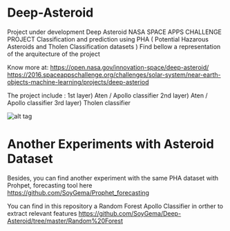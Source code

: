 # Deep-Asteroid
Project under development
Deep Asteroid NASA SPACE APPS CHALLENGE PROJECT 
Classification and prediction using PHA ( Potential Hazarous Asteroids and Tholen Classification datasets )
Find bellow a representation of the arquitecture of the project 

Know more at:
https://open.nasa.gov/innovation-space/deep-asteroid/
https://2016.spaceappschallenge.org/challenges/solar-system/near-earth-objects-machine-learning/projects/deep-asteriod

The project include :
1st layer) Aten / Apollo classifier
2nd layer) Aten / Apollo classifier
3rd layer) Tholen classifier 

![alt tag](https://github.com/SoyGema/Deep-Asteroid/blob/master/Presentation/arquitectureFull.jpg)

# Another Experiments with Asteroid Dataset

Besides, you can find another experiment with the same PHA dataset with Prohpet, forecasting tool here
https://github.com/SoyGema/Prophet_forecasting

You can find in this repository a Random Forest Apollo Classifier in orther to extract relevant features 
https://github.com/SoyGema/Deep-Asteroid/tree/master/Random%20Forest
